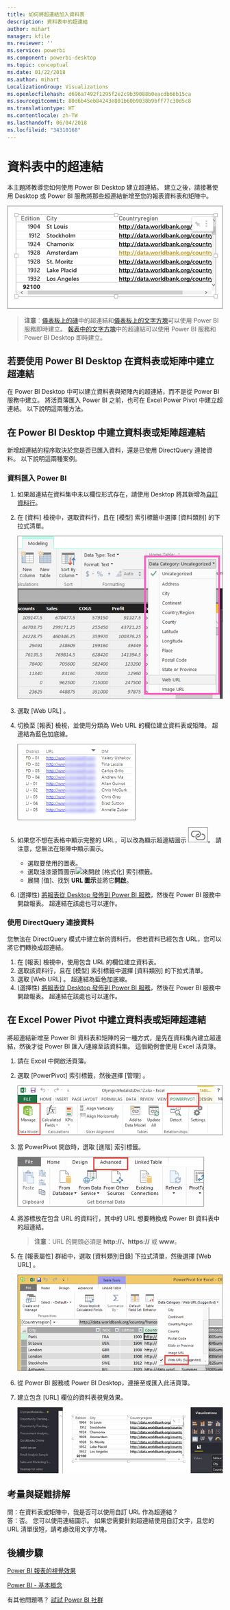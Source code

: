 ```yaml
---
title: 如何將超連結加入資料表
description: 資料表中的超連結
author: mihart
manager: kfile
ms.reviewer: ''
ms.service: powerbi
ms.component: powerbi-desktop
ms.topic: conceptual
ms.date: 01/22/2018
ms.author: mihart
LocalizationGroup: Visualizations
ms.openlocfilehash: d696a7492f1295f2e2c9b39088b0eacdb66b15ca
ms.sourcegitcommit: 80d6b45eb84243e801b60b9038b9bff77c30d5c8
ms.translationtype: HT
ms.contentlocale: zh-TW
ms.lasthandoff: 06/04/2018
ms.locfileid: "34310168"
---
```

# <a name="hyperlinks-in-tables"></a>資料表中的超連結
本主題將教導您如何使用 Power BI Desktop 建立超連結。 建立之後，請接著使用 Desktop 或 Power BI 服務將那些超連結新增至您的報表資料表和矩陣中。 

![](media/power-bi-hyperlinks-in-tables/hyperlinkedtable.png)

> **注意**︰[儀表板上的磚](service-dashboard-edit-tile.md)中的超連結和[儀表板上的文字方塊](service-dashboard-add-widget.md)可以使用 Power BI 服務即時建立。 [報表中的文字方塊](service-add-hyperlink-to-text-box.md)中的超連結可以使用 Power BI 服務和 Power BI Desktop 即時建立。
> 
> 

## <a name="to-create-a-hyperlink-in-a-table-or-matrix-using-power-bi-desktop"></a>若要使用 Power BI Desktop 在資料表或矩陣中建立超連結
在 Power BI Desktop 中可以建立資料表與矩陣內的超連結，而不是從 Power BI 服務中建立。 將活頁簿匯入 Power BI 之前，也可在 Excel Power Pivot 中建立超連結。 以下說明這兩種方法。

## <a name="create-a-table-or-matrix-hyperlink-in-power-bi-desktop"></a>在 Power BI Desktop 中建立資料表或矩陣超連結
新增超連結的程序取決於您是否已匯入資料，還是已使用 DirectQuery 連接資料。 以下說明這兩種案例。

### <a name="for-data-imported-into-power-bi"></a>資料匯入 Power BI
1. 如果超連結在資料集中未以欄位形式存在，請使用 Desktop 將其新增為[自訂資料行](desktop-common-query-tasks.md)。
2. 在 [資料] 檢視中，選取資料行，且在 [模型] 索引標籤中選擇 [資料類別] 的下拉式清單。
   
    ![](media/power-bi-hyperlinks-in-tables/pbi_data_category.png)
3. 選取 [Web URL] 。
4. 切換至 [報表] 檢視，並使用分類為 Web URL 的欄位建立資料表或矩陣。 超連結為藍色加底線。
   
    ![](media/power-bi-hyperlinks-in-tables/power-bi-table-with-hyperlinks2.png)
5. 如果您不想在表格中顯示完整的 URL，可以改為顯示超連結圖示 ![](media/power-bi-hyperlinks-in-tables/power-bi-hyperlink-icon.png)。 請注意，您無法在矩陣中顯示圖示。
   
   * 選取要使用的圖表。
   * 選取油漆滾筒圖示![](media/power-bi-hyperlinks-in-tables/power-bi-paintroller.png)來開啟 [格式化] 索引標籤。
   * 展開 [值]、找到 **URL 圖示**並將它**開啟**。
6. (選擇性) [將報表從 Desktop 發佈到 Power BI 服務](guided-learning/publishingandsharing.yml?tutorial-step=2)，然後在 Power BI 服務中開啟報表。 超連結在該處也可以運作。

### <a name="for-data-connected-with-directquery"></a>使用 DirectQuery 連接資料
您無法在 DirectQuery 模式中建立新的資料行。  但若資料已經包含 URL，您可以將它們轉換成超連結。

1. 在 [報表] 檢視中，使用包含 URL 的欄位建立資料表。
2. 選取該資料行，且在 [模型] 索引標籤中選擇 [資料類別] 的下拉式清單。
3. 選取 [Web URL] 。 超連結為藍色加底線。
4. (選擇性) [將報表從 Desktop 發佈到 Power BI 服務](guided-learning/publishingandsharing.yml?tutorial-step=2)，然後在 Power BI 服務中開啟報表。 超連結在該處也可以運作。

## <a name="create-a-table-or-matrix-hyperlink-in-excel-power-pivot"></a>在 Excel Power Pivot 中建立資料表或矩陣超連結
將超連結新增至 Power BI 資料表和矩陣的另一種方式，是先在資料集內建立超連結，然後才從 Power BI 匯入/連線至該資料集。 這個範例會使用 Excel 活頁簿。

1. 請在 Excel 中開啟活頁簿。
2. 選取 [PowerPivot]  索引標籤，然後選擇 [管理] 。
   
   ![](media/power-bi-hyperlinks-in-tables/createhyperlinkinpowerpivot2.png)
3. 當 PowerPivot 開啟時，選取 [進階] 索引標籤。
   
   ![](media/power-bi-hyperlinks-in-tables/createhyperlinkinpowerpivot3.png)
4. 將游標放在包含 URL 的資料行，其中的 URL 想要轉換成 Power BI 資料表中的超連結。
   
   > **注意**：URL 的開頭必須是 **http://、https://** 或 **www**。
   > 
   > 
5. 在 [報表屬性]  群組中，選取 [資料類別目錄]  下拉式清單，然後選擇 [Web URL] 。 
   
   ![](media/power-bi-hyperlinks-in-tables/createhyperlinksnew.png)
6. 從 Power BI 服務或 Power BI Desktop，連接至或匯入此活頁簿。
7. 建立包含 [URL] 欄位的資料表視覺效果。
   
   ![](media/power-bi-hyperlinks-in-tables/hyperlinksintables.gif)

## <a name="considerations-and-troubleshooting"></a>考量與疑難排解
問：在資料表或矩陣中，我是否可以使用自訂 URL 作為超連結？    
答：否。 您可以使用連結圖示。 如果您需要針對超連結使用自訂文字，且您的 URL 清單很短，請考慮改用文字方塊。


## <a name="next-steps"></a>後續步驟
[Power BI 報表的視覺效果](power-bi-report-visualizations.md)

[Power BI - 基本概念](service-basic-concepts.md)

有其他問題嗎？ [試試 Power BI 社群](http://community.powerbi.com/)


